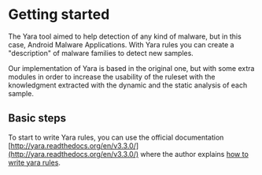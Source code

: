 # Getting started

The Yara tool aimed to help detection of any kind of malware, but in this case, Android Malware Applications. With Yara rules you can create a "description" of malware families to detect new samples.

Our implementation of Yara is based in the original one, but with some extra modules in order to increase the usability of the ruleset with the knowledgment extracted with the dynamic and the static analysis of each sample.

## Basic steps

To start to write Yara rules, you can use the official documentation [http://yara.readthedocs.org/en/v3.3.0/](http://yara.readthedocs.org/en/v3.3.0/) where the author explains [how to write yara rules](http://yara.readthedocs.org/en/v3.3.0/writingrules.html).

